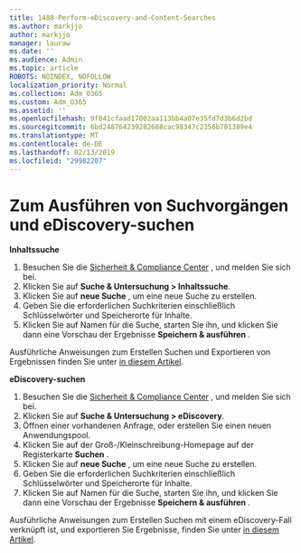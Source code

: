```yaml
---
title: 1488-Perform-eDiscovery-and-Content-Searches
ms.author: markjjo
author: markjjo
manager: lauraw
ms.date: ''
ms.audience: Admin
ms.topic: article
ROBOTS: NOINDEX, NOFOLLOW
localization_priority: Normal
ms.collection: Adm_O365
ms.custom: Adm_O365
ms.assetid: ''
ms.openlocfilehash: 9f041cfaad17002aa113bb4a07e35fd7d3b6d2bd
ms.sourcegitcommit: 6bd248764239282688cac98347c2356b701389e4
ms.translationtype: MT
ms.contentlocale: de-DE
ms.lasthandoff: 02/13/2019
ms.locfileid: "29982207"
---
```

# <a name="how-to-perform-content-searches-and-ediscovery-searches"></a>Zum Ausführen von Suchvorgängen und eDiscovery-suchen

**Inhaltssuche**

1. Besuchen Sie die [Sicherheit & Compliance Center](https://protection.office.com) , und melden Sie sich bei.
2. Klicken Sie auf **Suche & Untersuchung > Inhaltssuche**.
3. Klicken Sie auf **neue Suche** , um eine neue Suche zu erstellen.
4. Geben Sie die erforderlichen Suchkriterien einschließlich Schlüsselwörter und Speicherorte für Inhalte.  
5. Klicken Sie auf Namen für die Suche, starten Sie ihn, und klicken Sie dann eine Vorschau der Ergebnisse **Speichern & ausführen** . 
 
Ausführliche Anweisungen zum Erstellen Suchen und Exportieren von Ergebnissen finden Sie unter [in diesem Artikel](https://docs.microsoft.com/office365/securitycompliance/content-search).

**eDiscovery-suchen**

1. Besuchen Sie die [Sicherheit & Compliance Center](https://protection.office.com) , und melden Sie sich bei.
2. Klicken Sie auf **Suche & Untersuchung > eDiscovery**.
3. Öffnen einer vorhandenen Anfrage, oder erstellen Sie einen neuen Anwendungspool.
4. Klicken Sie auf der Groß-/Kleinschreibung-Homepage auf der Registerkarte **Suchen** .  
5. Klicken Sie auf **neue Suche** , um eine neue Suche zu erstellen.
6. Geben Sie die erforderlichen Suchkriterien einschließlich Schlüsselwörter und Speicherorte für Inhalte.  
7. Klicken Sie auf Namen für die Suche, starten Sie ihn, und klicken Sie dann eine Vorschau der Ergebnisse **Speichern & ausführen** .

Ausführliche Anweisungen zum Erstellen Suchen mit einem eDiscovery-Fall verknüpft ist, und exportieren Sie Ergebnisse, finden Sie unter [in diesem Artikel](https://docs.microsoft.com/office365/securitycompliance/ediscovery-cases).